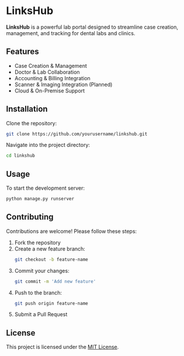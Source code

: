 # LinksHub

**LinksHub** is a powerful lab portal designed to streamline case creation, management, and tracking for dental labs and clinics.

## Features
- Case Creation & Management
- Doctor & Lab Collaboration
- Accounting & Billing Integration
- Scanner & Imaging Integration (Planned)
- Cloud & On-Premise Support

## Installation
Clone the repository:
```sh
git clone https://github.com/yourusername/linkshub.git
```

Navigate into the project directory:
```sh
cd linkshub
```

## Usage
To start the development server:
```sh
python manage.py runserver
```

## Contributing
Contributions are welcome! Please follow these steps:
1. Fork the repository
2. Create a new feature branch:
   ```sh
   git checkout -b feature-name
   ```
3. Commit your changes:
   ```sh
   git commit -m 'Add new feature'
   ```
4. Push to the branch:
   ```sh
   git push origin feature-name
   ```
5. Submit a Pull Request

## License
This project is licensed under the [MIT License](LICENSE).
